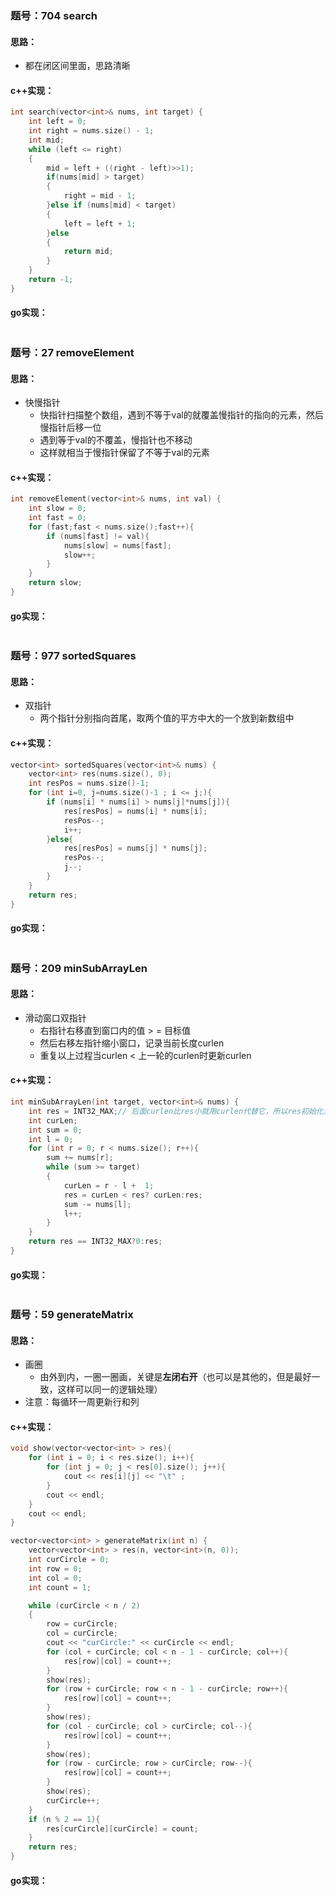 ### 题号：704 search
#### 思路：
- 都在闭区间里面，思路清晰
#### c++实现：
```c++
int search(vector<int>& nums, int target) {
    int left = 0;
    int right = nums.size() - 1;
    int mid;
    while (left <= right)
    {
        mid = left + ((right - left)>>1);   
        if(nums[mid] > target)
        {
            right = mid - 1;
        }else if (nums[mid] < target)
        {
            left = left + 1;    
        }else 
        {
            return mid;
        }
    }
    return -1;
}
```
#### go实现：
```go

```
### 题号：27 removeElement
#### 思路：
- 快慢指针
	- 快指针扫描整个数组，遇到不等于val的就覆盖慢指针的指向的元素，然后慢指针后移一位
	- 遇到等于val的不覆盖，慢指针也不移动
	- 这样就相当于慢指针保留了不等于val的元素
#### c++实现：
```c++
int removeElement(vector<int>& nums, int val) {
    int slow = 0;
    int fast = 0;
    for (fast;fast < nums.size();fast++){
        if (nums[fast] != val){
            nums[slow] = nums[fast];
            slow++;
        }
    }
    return slow;
}
```
#### go实现：
```go

```
### 题号：977 sortedSquares
#### 思路：
- 双指针
	- 两个指针分别指向首尾，取两个值的平方中大的一个放到新数组中
#### c++实现：
```c++
vector<int> sortedSquares(vector<int>& nums) {
    vector<int> res(nums.size(), 0);
    int resPos = nums.size()-1;
    for (int i=0, j=nums.size()-1 ; i <= j;){
        if (nums[i] * nums[i] > nums[j]*nums[j]){
            res[resPos] = nums[i] * nums[i];
            resPos--;
            i++;
        }else{
            res[resPos] = nums[j] * nums[j];
            resPos--;
            j--;
        }
    }
    return res;
}
```
#### go实现：
```go

```
### 题号：209 minSubArrayLen
#### 思路：
- 滑动窗口双指针
	- 右指针右移直到窗口内的值 > = 目标值
	- 然后右移左指针缩小窗口，记录当前长度curlen
	- 重复以上过程当curlen < 上一轮的curlen时更新curlen
#### c++实现：
```c++
int minSubArrayLen(int target, vector<int>& nums) {
    int res = INT32_MAX;// 后面curlen比res小就用curlen代替它，所以res初始化为最大值
    int curLen;
    int sum = 0;
    int l = 0;
    for (int r = 0; r < nums.size(); r++){
        sum += nums[r];
        while (sum >= target)
        {
            curLen = r - l +  1;
            res = curLen < res? curLen:res;
            sum -= nums[l];
            l++;
        }
    }
    return res == INT32_MAX?0:res;
}
```
#### go实现：
```go

```
### 题号：59 generateMatrix
#### 思路：
- 画圈
	- 由外到内，一圈一圈画，关键是**左闭右开**（也可以是其他的，但是最好一致，这样可以同一的逻辑处理）
- 注意：每循环一周更新行和列
#### c++实现：
```c++
void show(vector<vector<int> > res){
    for (int i = 0; i < res.size(); i++){
        for (int j = 0; j < res[0].size(); j++){
            cout << res[i][j] << "\t" ;
        }
        cout << endl;
    }
    cout << endl;
}

vector<vector<int> > generateMatrix(int n) {
    vector<vector<int> > res(n, vector<int>(n, 0));
    int curCircle = 0;
    int row = 0;
    int col = 0;
    int count = 1;

    while (curCircle < n / 2)
    {   
        row = curCircle;
        col = curCircle;
        cout << "curCircle:" << curCircle << endl;
        for (col + curCircle; col < n - 1 - curCircle; col++){
            res[row][col] = count++;
        }
        show(res);
        for (row + curCircle; row < n - 1 - curCircle; row++){
            res[row][col] = count++;
        }
        show(res);
        for (col - curCircle; col > curCircle; col--){
            res[row][col] = count++;
        }
        show(res);
        for (row - curCircle; row > curCircle; row--){
            res[row][col] = count++;
        }
        show(res);
        curCircle++;
    }
    if (n % 2 == 1){
        res[curCircle][curCircle] = count;
    }
    return res;
}
```
#### go实现：
```go

```